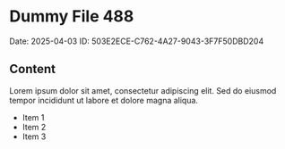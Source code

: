 # Dummy File 488

Date: 2025-04-03
ID: 503E2ECE-C762-4A27-9043-3F7F50DBD204

## Content

Lorem ipsum dolor sit amet, consectetur adipiscing elit.
Sed do eiusmod tempor incididunt ut labore et dolore magna aliqua.

* Item 1
* Item 2
* Item 3

